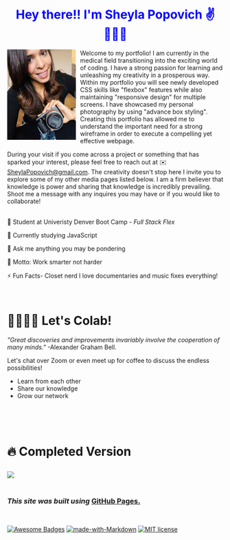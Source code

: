 <h1 align="center" style="color:blue"> Hey there!! I'm Sheyla Popovich ✌️👩🏻‍💻 </h1>

<img align="left" src="assets\images\me_camera.jpg" width="160" height="210" style="margin-right: 10px"/> <p> Welcome to my portfolio! I am currently in the medical field transitioning into the  exciting world of coding. I have a strong passion for learning and unleashing my creativity in a prosperous way. Within my portfolio you will see newly developed CSS skills like "flexbox" features while also maintaining "responsive design" for multiple screens. I have showcased my personal photography by using "advance box styling". Creating this portfolio has allowed me to understand the important need for a strong wireframe in order to execute a compelling yet effective webpage.  

During your visit if you come across a project or something that has sparked your interest, please feel free to reach out at ✉️ SheylaPopovich@gmail.com. The creativity doesn't stop here I invite you to explore some of my other media pages listed below. I am a firm believer that knowledge is power and sharing that knowledge is incredibly prevailing. Shoot me a message with any inquires you may have or if you would like to collaborate!</p>
<br>
💼 Student at Univeristy Denver Boot Camp - _Full Stack Flex_

🚧 Currently studying JavaScript

💬 Ask me anything you may be pondering 

🎯 Motto: Work smarter not harder

⚡ Fun Facts- Closet nerd I love documentaries and music fixes everything! 
<br>
<br>
<br>
# 🤜🏻🤛🏻 Let's Colab!

_"Great discoveries and improvements invariably involve the cooperation of many minds."_ <span>-Alexander Graham Bell.</span>

Let's chat over Zoom or even meet up for coffee to discuss the endless possibilities!
  *  Learn from each other
  *  Share our knowledge
  *  Grow our network
<br>
<br>
<br>

# <p style="color:">🔥 Completed Version</p>
<img src="https://github.com/SheylaPopovich/sheyla-michelle-popovich/blob/main/assets/images/portfolio-demo.png">

<br>
</br>


### _This site was built using_ [GitHub Pages.](https://sheylapopovich.github.io/sheyla-michelle-popovich/)

<br>

[![Awesome Badges](https://img.shields.io/badge/badges-awesome-green.svg)](https://github.com/Naereen/badges) [![made-with-Markdown](https://img.shields.io/badge/Made%20with-Markdown-1f425f.svg)](http://commonmark.org) [![MIT license](https://img.shields.io/badge/License-MIT-blue.svg)](https://lbesson.mit-license.org/)


 

